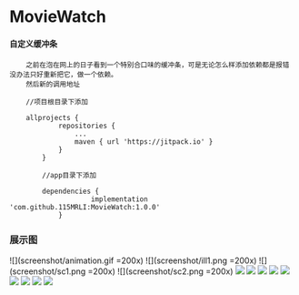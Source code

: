 # MovieWatch

#### 自定义缓冲条
        之前在泡在网上的日子看到一个特别合口味的缓冲条，可是无论怎么样添加依赖都是报错没办法只好重新把它，做一个依赖。
        然后新的调用地址
        
        //项目根目录下添加
        
        allprojects {
        		repositories {
        			...
        			maven { url 'https://jitpack.io' }
        		}
        	}
        	
        	//app目录下添加
        	
        	dependencies {
            	        implementation 'com.github.115MRLI:MovieWatch:1.0.0'
            	}
        	
### 展示图
![](screenshot/animation.gif =200x)
![](screenshot/ill1.png =200x)
![](screenshot/sc1.png =200x)
![](screenshot/sc2.png =200x)
![](screenshot/sc3.png)
![](screenshot/sc4.png)
![](screenshot/sc5.png)
![](screenshot/sc6.png)
![](screenshot/sc8.png)
![](screenshot/sc9.png)
![](screenshot/sc10.png)
![](screenshot/sc11.png)
![](screenshot/sc12.png)